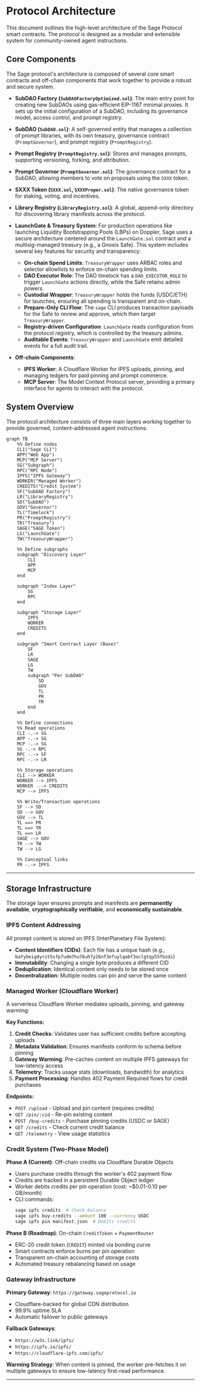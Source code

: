 # Protocol Architecture

This document outlines the high-level architecture of the Sage Protocol smart contracts. The protocol is designed as a modular and extensible system for community-owned agent instructions.

## Core Components

The Sage protocol's architecture is composed of several core smart contracts and off-chain components that work together to provide a robust and secure system.

- **SubDAO Factory (`SubDAOFactoryOptimized.sol`)**: The main entry point for creating new SubDAOs using gas-efficient EIP-1167 minimal proxies. It sets up the initial configuration of a SubDAO, including its governance model, access control, and prompt registry.

- **SubDAO (`SubDAO.sol`)**: A self-governed entity that manages a collection of prompt libraries, with its own treasury, governance contract (`PromptGovernor`), and prompt registry (`PromptRegistry`).

- **Prompt Registry (`PromptRegistry.sol`)**: Stores and manages prompts, supporting versioning, forking, and attribution.

- **Prompt Governor (`PromptGovernor.sol`)**: The governance contract for a SubDAO, allowing members to vote on proposals using the `SXXX` token.

- **SXXX Token (`SXXX.sol`, `SXXXProper.sol`)**: The native governance token for staking, voting, and incentives.

- **Library Registry (`LibraryRegistry.sol`)**: A global, append-only directory for discovering library manifests across the protocol.

- **LaunchGate & Treasury System**: For production operations like launching Liquidity Bootstrapping Pools (LBPs) on Doppler, Sage uses a secure architecture centered around the `LaunchGate.sol` contract and a multisig-managed treasury (e.g., a Gnosis Safe). This system includes several key features for security and transparency:
    - **On-chain Spend Limits**: `TreasuryWrapper` uses ARBAC roles and selector allowlists to enforce on-chain spending limits.
    - **DAO Executor Role**: The DAO timelock has a `DAO_EXECUTOR_ROLE` to trigger `LaunchGate` actions directly, while the Safe retains admin powers.
    - **Custodial Wrapper**: `TreasuryWrapper` holds the funds (USDC/ETH) for launches, ensuring all spending is transparent and on-chain.
    - **Prepare-Only CLI Flow**: The `sage` CLI produces transaction payloads for the Safe to review and approve, which then target `TreasuryWrapper`.
    - **Registry-driven Configuration**: `LaunchGate` reads configuration from the protocol registry, which is controlled by the treasury admins.
    - **Auditable Events**: `TreasuryWrapper` and `LaunchGate` emit detailed events for a full audit trail.

- **Off-chain Components**:
    - **IPFS Worker**: A Cloudflare Worker for IPFS uploads, pinning, and managing ledgers for paid pinning and prompt commerce.
    - **MCP Server**: The Model Context Protocol server, providing a primary interface for agents to interact with the protocol.

## System Overview

The protocol architecture consists of three main layers working together to provide governed, content-addressed agent instructions:

```mermaid
graph TB
    %% Define nodes
    CLI("Sage CLI")
    APP("Web App")
    MCP("MCP Server")
    SG("Subgraph")
    RPC("RPC Node")
    IPFS("IPFS Gateway")
    WORKER("Managed Worker")
    CREDITS("Credit System")
    SF("SubDAO Factory")
    LR("LibraryRegistry")
    SD("SubDAO")
    GOV("Governor")
    TL("Timelock")
    PR("PromptRegistry")
    TR("Treasury")
    SAGE("SAGE Token")
    LG("LaunchGate")
    TW("TreasuryWrapper")

    %% Define subgraphs
    subgraph "Discovery Layer"
        CLI
        APP
        MCP
    end

    subgraph "Index Layer"
        SG
        RPC
    end

    subgraph "Storage Layer"
        IPFS
        WORKER
        CREDITS
    end

    subgraph "Smart Contract Layer (Base)"
        SF
        LR
        SAGE
        LG
        TW
        subgraph "Per SubDAO"
            SD
            GOV
            TL
            PR
            TR
        end
    end

    %% Define connections
    %% Read operations
    CLI -.-> SG
    APP -.-> SG
    MCP -.-> SG
    SG -.-> RPC
    RPC -.-> SF
    RPC -.-> LR

    %% Storage operations
    CLI --> WORKER
    WORKER --> IPFS
    WORKER -.-> CREDITS
    MCP --> IPFS

    %% Write/Transaction operations
    SF --> SD
    SD --> GOV
    GOV --> TL
    TL ==> PR
    TL ==> TR
    TL ==> LR
    SAGE --> GOV
    TR --> TW
    TW --> LG

    %% Conceptual links
    PR -.-> IPFS
```

---

## Storage Infrastructure

The storage layer ensures prompts and manifests are **permanently available**, **cryptographically verifiable**, and **economically sustainable**.

### IPFS Content Addressing

All prompt content is stored on IPFS (InterPlanetary File System):

- **Content Identifiers (CIDs)**: Each file has a unique hash (e.g., `bafybeigdyrzt5sfp7udm7hu76uh7y26nf3efuylqabf3oclgtqy55fbzdi`)
- **Immutability**: Changing a single byte produces a different CID
- **Deduplication**: Identical content only needs to be stored once
- **Decentralization**: Multiple nodes can pin and serve the same content

### Managed Worker (Cloudflare Worker)

A serverless Cloudflare Worker mediates uploads, pinning, and gateway warming:

**Key Functions:**

1. **Credit Checks**: Validates user has sufficient credits before accepting uploads
2. **Metadata Validation**: Ensures manifests conform to schema before pinning
3. **Gateway Warming**: Pre-caches content on multiple IPFS gateways for low-latency access
4. **Telemetry**: Tracks usage stats (downloads, bandwidth) for analytics
5. **Payment Processing**: Handles 402 Payment Required flows for credit purchases

**Endpoints:**

- `POST /upload` - Upload and pin content (requires credits)
- `GET /pin/:cid` - Re-pin existing content
- `POST /buy-credits` - Purchase pinning credits (USDC or SAGE)
- `GET /credits` - Check current credit balance
- `GET /telemetry` - View usage statistics

### Credit System (Two-Phase Model)

**Phase A (Current)**: Off-chain credits via Cloudflare Durable Objects

- Users purchase credits through the worker's 402 payment flow
- Credits are tracked in a persistent Durable Object ledger
- Worker debits credits per pin operation (cost: ~$0.01-0.10 per GB/month)
- CLI commands:
  ```bash
  sage ipfs credits  # Check balance
  sage ipfs buy-credits --amount 100 --currency USDC
  sage ipfs pin manifest.json  # Debits credits
  ```

**Phase B (Roadmap)**: On-chain `CreditToken` + `PaymentRouter`

- ERC-20 credit token (`CREDIT`) minted via bonding curve
- Smart contracts enforce burns per pin operation
- Transparent on-chain accounting of storage costs
- Automated treasury rebalancing based on usage

### Gateway Infrastructure

**Primary Gateway**: `https://gateway.sageprotocol.io`

- Cloudflare-backed for global CDN distribution
- 99.9% uptime SLA
- Automatic failover to public gateways

**Fallback Gateways**:

- `https://w3s.link/ipfs/`
- `https://ipfs.io/ipfs/`
- `https://cloudflare-ipfs.com/ipfs/`

**Warming Strategy**: When content is pinned, the worker pre-fetches it on multiple gateways to ensure low-latency first-read performance.

---

